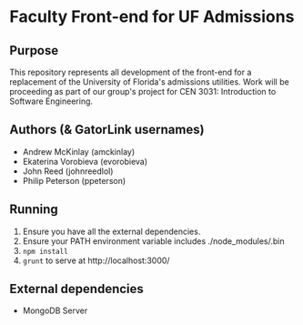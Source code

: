 Faculty Front-end for UF Admissions
===================================

Purpose
-------

This repository represents all development of the front-end for a replacement
of the University of Florida's admissions utilities. Work will be proceeding
as part of our group's project for CEN 3031: Introduction to Software Engineering.

Authors (& GatorLink usernames)
-------------------------------
* Andrew McKinlay (amckinlay)
* Ekaterina Vorobieva (evorobieva)
* John Reed (johnreedlol)
* Philip Peterson (ppeterson)

Running
-------

1. Ensure you have all the external dependencies.
2. Ensure your PATH environment variable includes ./node_modules/.bin
3. `npm install`
4. `grunt` to serve at http://localhost:3000/

External dependencies
---------------------

* MongoDB Server
